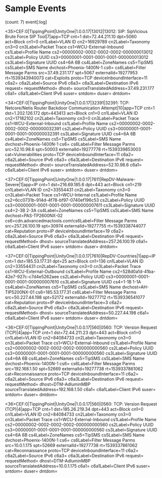 # Sample Events 

(count: 7)
event[:log]

<35>CEF:0|TippingPoint|UnityOne|1.0.0.17|13012|13012: SIP: SipVicious Brute Force SIP Tool|7|app=TCP cnt=1 dst=72.44.211.10 dpt=5060 act=Block cn1=0 cn1Label=VLAN ID cn2=16929789 cn2Label=Taxonomy cn3=0 cn3Label=Packet Trace cs1=WCU-External-Inbound cs1Label=Profile Name cs2=00000002-0002-0002-0002-000000013012 cs2Label=Policy UUID cs3=00000001-0001-0001-0001-000000013012 cs3Label=Signature UUID cs4=6A 6B cs4Label=ZoneNames cs5=TipSMS cs5Label=SMS Name dvchost=Phoenix-1400N-1 cs6= cs6Label=Filter Message Parms src=37.49.231.177 spt=5067 externalId=19277953 rt=1539343940073 cat=Exploits proto=TCP deviceInboundInterface=11 c6a2= c6a2Label=Source IPv6 c6a3= c6a3Label=Destination IPv6 request= requestMethod= dhost= sourceTranslatedAddress=37.49.231.177 c6a1= c6a1Label=Client IPv6 suser= sntdom= duser= dntdom=

<34>CEF:0|TippingPoint|UnityOne|1.0.0.17|32391|32391: TCP: Netcore/Netis Router Backdoor Communication Attempt|10|app=TCP cnt=1 dst=1.202.126.172 dpt=443413 act=Block cn1=0 cn1Label=VLAN ID cn2=17182102 cn2Label=Taxonomy cn3=0 cn3Label=Packet Trace cs1=WCU-External-Inbound cs1Label=Profile Name cs2=00000002-0002-0002-0002-000000032391 cs2Label=Policy UUID cs3=00000001-0001-0001-0001-000000032391 cs3Label=Signature UUID cs4=6A 6B cs4Label=ZoneNames cs5=TipSMS cs5Label=SMS Name dvchost=Phoenix-1400N-1 cs6= cs6Label=Filter Message Parms src=52.10.98.6 spt=50003 externalId=19277778 rt=1539339853003 cat=Vulnerabilities proto=TCP deviceInboundInterface=11 c6a2= c6a2Label=Source IPv6 c6a3= c6a3Label=Destination IPv6 request= requestMethod= dhost= sourceTranslatedAddress=52.10.98.6 c6a1= c6a1Label=Client IPv6 suser= sntdom= duser= dntdom=

<37>CEF:0|TippingPoint|UnityOne|1.0.0.17|7611|RepDV-Malware-Severe|1|app=IP cnt=1 dst=216.69.185.6 dpt=443 act=Block cn1=219 cn1Label=VLAN ID cn2=33554431 cn2Label=Taxonomy cn3=0 cn3Label=Packet Trace cs1=WCU-Internal cs1Label=Profile Name cs2=6cc0731b-914d-4f78-bf97-0740ef196c53 cs2Label=Policy UUID cs3=00000001-0001-0001-0001-000000007611 cs3Label=Signature UUID cs4=2-3B 2-3A cs4Label=ZoneNames cs5=TipSMS cs5Label=SMS Name dvchost=PAS-TP2600NX-02 cs6=cdn.advancedmactools.com!cs6Label=Filter Message Parms src=257.26.100.19 spt=30974 externalId=19277755 rt=1539338744077 cat=Reputation proto=IP deviceInboundInterface=19 c6a2= c6a2Label=Source IPv6 c6a3= c6a3Label=Destination IPv6 request= requestMethod= dhost= sourceTranslatedAddress=257.26.100.19 c6a1= c6a1Label=Client IPv6 suser= sntdom= duser= dntdom=

<37>CEF:0|TippingPoint|UnityOne|1.0.0.17|7610|RepDV-Countries|1|app=IP cnt=1 dst=185.53.177.31 dpt=25 act=Block cn1=136 cn1Label=VLAN ID cn2=33554431 cn2Label=Taxonomy cn3=0 cn3Label=Packet Trace cs1=WCU-External-Outbound cs1Label=Profile Name cs2=528d0a1d-41ba-42e7-927c-c7d4e5262aee cs2Label=Policy UUID cs3=00000001-0001-0001-0001-000000007610 cs3Label=Signature UUID cs4=1-1B 1-1A cs4Label=ZoneNames cs5=TipSMS cs5Label=SMS Name dvchost=AH-TIP5200NX-01 
cs6=185.53.177.31 cs6Label=Filter Message Parms src=50.227.44.198 spt=52172 externalId=19277712 rt=1539336541077 cat=Reputation proto=IP deviceInboundInterface=3 c6a2= c6a2Label=Source IPv6 c6a3= c6a3Label=Destination IPv6 request= requestMethod= dhost= sourceTranslatedAddress=50.227.44.198 c6a1= c6a1Label=Client IPv6 suser= sntdom= duser= dntdom=

<36>CEF:0|TippingPoint|UnityOne|1.0.0.17|560|0560: TCP: Version Request (TCP)|4|app=TCP cnt=1 dst=72.44.211.23 dpt=443 act=Block cn1=0 cn1Label=VLAN ID cn2=84084733 cn2Label=Taxonomy cn3=0 cn3Label=Packet Trace cs1=WCU-External-Inbound cs1Label=Profile Name cs2=00000002-0002-0002-0002-000000000560 cs2Label=Policy UUID cs3=00000001-0001-0001-0001-000000000560 cs3Label=Signature UUID cs4=6A 6B cs4Label=ZoneNames cs5=TipSMS cs5Label=SMS Name dvchost=Phoenix-1400N-1 cs6= cs6Label=Filter Message Parms src=192.168.1.50 spt=52669 externalId=19277738 rt=1539337861062 cat=Reconnaissance proto=TCP deviceInboundInterface=11 c6a2= c6a2Label=Source IPv6 c6a3= c6a3Label=Destination IPv6 request= requestMethod= dhost=DTM-AdluminMBP sourceTranslatedAddress=192.168.1.50 c6a1= c6a1Label=Client IPv6 suser= sntdom= duser= dntdom=

<36>CEF:0|TippingPoint|UnityOne|1.0.0.17|560|0560: TCP: Version Request (TCP)|4|app=TCP cnt=1 dst=185.26.219.34 dpt=443 act=Block cn1=0 cn1Label=VLAN ID cn2=84084733 cn2Label=Taxonomy cn3=0 cn3Label=Packet Trace cs1=WCU-External-Inbound cs1Label=Profile Name cs2=00000002-0002-0002-0002-000000000560 cs2Label=Policy UUID cs3=00000001-0001-0001-0001-000000000560 cs3Label=Signature UUID cs4=6A 6B cs4Label=ZoneNames cs5=TipSMS cs5Label=SMS Name dvchost=Phoenix-1400N-1 cs6= cs6Label=Filter Message Parms src=10.0.1.175 spt=52669 externalId=19277738 rt=1539337861062 cat=Reconnaissance proto=TCP deviceInboundInterface=11 c6a2= c6a2Label=Source IPv6 c6a3= c6a3Label=Destination IPv6 request= requestMethod= dhost=DTM-AdluminMBP sourceTranslatedAddress=10.0.1.175 c6a1= c6a1Label=Client IPv6 suser= sntdom= duser= dntdom=